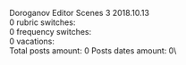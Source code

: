 Doroganov	Editor Scenes 3 2018.10.13\
0 rubric switches:\
0 frequency switches:\
0 vacations:\
Total posts amount: 0	Posts dates amount: 0\

